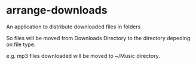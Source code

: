 # arrange-downloads
An application to distribute downloaded files in folders

So files will be moved from Downloads Directory to the directory depeding on file type.

e.g. mp3 files downloaded will be moved to ~/Music directory.
